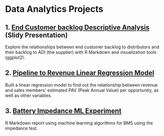 # Data Analytics Projects

## 1. [End Customer backlog Descriptive Analysis](End_Customer_Backlog/R_Visualizations.pdf "ECBL PDF") (Slidy Presentation)
Explore the relationships between end customer backlog to distributors and their backlog to ADI (the supplier) with R Markdown and visualization tools (ggplot2).


## 2. [Pipeline to Revenue Linear Regression Model](Pipeline_Revenue_Regression/Lin_Reg.pdf "Regression Report PDF")
Built a linear regression model to find out the relationship between revenue and sales members' estimated PAV (Peak Annual Value) per opportunity, as well as other variables.


## 3. [Battery Impedance ML Experiment](Pipeline_Revenue_Regression/Lin_Reg.pdf "Regression Report PDF")
R Markdown report using machine learning algorithms for BMS using the impedance test.
